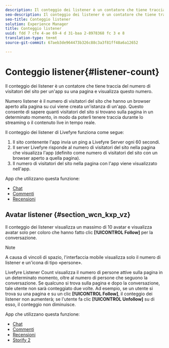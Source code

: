 ```yaml
---
description: Il conteggio dei listener è un contatore che tiene traccia del numero di visitatori del sito per un'app su una pagina e visualizza questo numero.
seo-description: Il conteggio dei listener è un contatore che tiene traccia del numero di visitatori del sito per un'app su una pagina e visualizza questo numero.
seo-title: Conteggio listener
solution: Experience Manager
title: Conteggio listener
uuid: fdd 7 cfe 4-ae 69-4 d 31-baa 2-8978368 fc 3 e 8
translation-type: tm+mt
source-git-commit: 67aeb3de964473b326c88c3a3f81ff48a6a12652

---
```



# Conteggio listener{#listener-count}

Il conteggio dei listener è un contatore che tiene traccia del numero di visitatori del sito per un&#39;app su una pagina e visualizza questo numero.

Numero listener è il numero di visitatori del sito che hanno un browser aperto alla pagina su cui viene creata un&#39;istanza di un&#39;app. Questo consente di sapere quanti visitatori del sito si trovano sulla pagina in un determinato momento, in modo da poterli tenere traccia durante lo streaming o il contenuto live in tempo reale.

Il conteggio dei listener di Livefyre funziona come segue:

1. Il sito contenente l&#39;app invia un ping a Livefyre Server ogni 60 secondi.
1. Il server Livefyre risponde al numero di visitatori del sito nella pagina che visualizza l&#39;app (definito come numero di visitatori del sito con un browser aperto a quella pagina).
1. Il numero di visitatori del sito nella pagina con l&#39;app viene visualizzato nell&#39;app.

App che utilizzano questa funzione:

* [Chat](../c-about-apps/c-chat-app/c-chat-app.md#c_chat_app)
* [Commenti](/help/using/c-about-apps/c-comments/c-comments.md)
* [Recensioni](../c-about-apps/c-reviews-app/c-reviews-app.md#c_reviews_app)

## Avatar listener {#section_wcn_kxp_vz}

Il conteggio dei listener visualizza un massimo di 10 avatar e visualizza avatar solo per coloro che hanno fatto clic **[!UICONTROL Follow]** per la conversazione.

>[!NOTE]
>
>A causa di vincoli di spazio, l&#39;interfaccia mobile visualizza solo il numero di listener e un&#39;icona di tipo «persone».

Livefyre Listener Count visualizza il numero di persone attive sulla pagina in un determinato momento, oltre al numero di persone che seguono la conversazione. Se qualcuno si trova sulla pagina e dopo la conversazione, tale utente non sarà conteggiato due volte. Ad esempio, se un utente si trova su una pagina e su un clic **[!UICONTROL Follow]**, il conteggio dei listener non aumenterà; se l&#39;utente fa clic **[!UICONTROL Unfollow]** su di esso, il conteggio non diminuisce.

App che utilizzano questa funzione:

* [Chat](../c-about-apps/c-chat-app/c-chat-app.md#c_chat_app)
* [Commenti](/help/using/c-about-apps/c-comments/c-comments.md)
* [Recensioni](../c-about-apps/c-reviews-app/c-reviews-app.md#c_reviews_app)
* [Storify 2](../c-about-apps/c-storify2/c-storify2.md#c_storify2)

